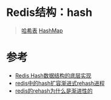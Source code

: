 # Redis结构：hash

> [哈希表](https://asea-cch.life/achrives/hash)
> [HashMap](https://asea-cch.life/achrives/hashmap)

# 参考
- [Redis Hash数据结构的底层实现](https://blog.csdn.net/mccand1234/article/details/93411326)
- [redis中的hash扩容渐进式rehash进程](https://blog.csdn.net/qq_38262266/article/details/107727116)
- [redis的rehash为什么是渐进性的](https://blog.csdn.net/lxl_jiayou/article/details/105349278)